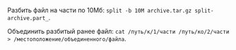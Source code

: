 Разбить файл на части по 10Мб: `split -b 10M archive.tar.gz split-archive.part_`.

Объединить разбитый ранее файл: `cat /путь/к/1/части /путь/ко/2/части > /местоположение/объединенного/файла`.